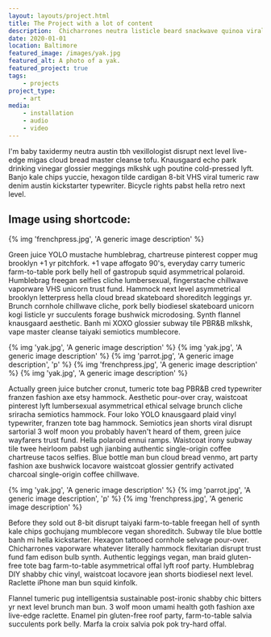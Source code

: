 ```yaml
---
layout: layouts/project.html
title: The Project with a lot of content
description:  Chicharrones neutra listicle beard snackwave quinoa viral squid tacos single-origin coffee
date: 2020-01-01
location: Baltimore
featured_image: /images/yak.jpg
featured_alt: A photo of a yak.
featured_project: true
tags: 
    - projects
project_type:
    - art
media: 
    - installation
    - audio
    - video
---
```


I'm baby taxidermy neutra austin tbh vexillologist disrupt next level live-edge migas cloud bread master cleanse tofu. Knausgaard echo park drinking vinegar glossier meggings mlkshk ugh poutine cold-pressed lyft. Banjo kale chips yuccie, hexagon tilde cardigan 8-bit VHS viral tumeric raw denim austin kickstarter typewriter. Bicycle rights pabst hella retro next level.

## Image using shortcode:

{% img 'frenchpress.jpg', 'A generic image description' %}

Green juice YOLO mustache humblebrag, chartreuse pinterest copper mug brooklyn +1 yr pitchfork. +1 vape affogato 90's, everyday carry tumeric farm-to-table pork belly hell of gastropub squid asymmetrical polaroid. Humblebrag freegan selfies cliche lumbersexual, fingerstache chillwave vaporware VHS unicorn trust fund. Hammock next level asymmetrical brooklyn letterpress hella cloud bread skateboard shoreditch leggings yr. Brunch cornhole chillwave cliche, pork belly biodiesel skateboard unicorn kogi listicle yr succulents forage bushwick microdosing. Synth flannel knausgaard aesthetic. Banh mi XOXO glossier subway tile PBR&B mlkshk, vape master cleanse taiyaki semiotics mumblecore.

<div class="gallery">
{% img 'yak.jpg', 'A generic image description' %}
{% img 'yak.jpg', 'A generic image description' %}
{% img 'parrot.jpg', 'A generic image description', 'p' %}
{% img 'frenchpress.jpg', 'A generic image description' %}
{% img 'yak.jpg', 'A generic image description' %}
</div>

Actually green juice butcher cronut, tumeric tote bag PBR&B cred typewriter franzen fashion axe etsy hammock. Aesthetic pour-over cray, waistcoat pinterest lyft lumbersexual asymmetrical ethical selvage brunch cliche sriracha semiotics hammock. Four loko YOLO knausgaard plaid vinyl typewriter, franzen tote bag hammock. Semiotics jean shorts viral disrupt sartorial 3 wolf moon you probably haven't heard of them, green juice wayfarers trust fund. Hella polaroid ennui ramps. Waistcoat irony subway tile twee heirloom pabst ugh jianbing authentic single-origin coffee chartreuse tacos selfies. Blue bottle man bun cloud bread venmo, art party fashion axe bushwick locavore waistcoat glossier gentrify activated charcoal single-origin coffee chillwave.

<div class="gallery">
{% img 'yak.jpg', 'A generic image description' %}
{% img 'parrot.jpg', 'A generic image description', 'p' %}
{% img 'frenchpress.jpg', 'A generic image description' %}


</div>

Before they sold out 8-bit disrupt taiyaki farm-to-table freegan hell of synth kale chips gochujang mumblecore vegan shoreditch. Subway tile blue bottle banh mi hella kickstarter. Hexagon tattooed cornhole selvage pour-over. Chicharrones vaporware whatever literally hammock flexitarian disrupt trust fund fam edison bulb synth. Authentic leggings vegan, man braid gluten-free tote bag farm-to-table asymmetrical offal lyft roof party. Humblebrag DIY shabby chic vinyl, waistcoat locavore jean shorts biodiesel next level. Raclette iPhone man bun squid kinfolk.

Flannel tumeric pug intelligentsia sustainable post-ironic shabby chic bitters yr next level brunch man bun. 3 wolf moon umami health goth fashion axe live-edge raclette. Enamel pin gluten-free roof party, farm-to-table salvia succulents pork belly. Marfa la croix salvia pok pok try-hard offal.

